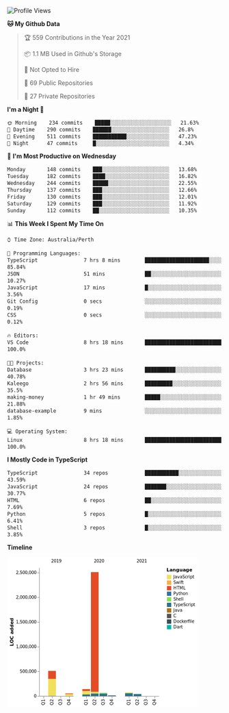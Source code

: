 <!--START_SECTION:waka-->
![Profile Views](http://img.shields.io/badge/Profile%20Views-0-blue)

**🐱 My Github Data** 

> 🏆 559 Contributions in the Year 2021
 > 
> 📦 1.1 MB Used in Github's Storage 
 > 
> 🚫 Not Opted to Hire
 > 
> 📜 69 Public Repositories 
 > 
> 🔑 27 Private Repositories  
 > 
**I'm a Night 🦉** 

```text
🌞 Morning    234 commits    █████░░░░░░░░░░░░░░░░░░░░   21.63% 
🌆 Daytime    290 commits    ██████░░░░░░░░░░░░░░░░░░░   26.8% 
🌃 Evening    511 commits    ███████████░░░░░░░░░░░░░░   47.23% 
🌙 Night      47 commits     █░░░░░░░░░░░░░░░░░░░░░░░░   4.34%

```
📅 **I'm Most Productive on Wednesday** 

```text
Monday       148 commits    ███░░░░░░░░░░░░░░░░░░░░░░   13.68% 
Tuesday      182 commits    ████░░░░░░░░░░░░░░░░░░░░░   16.82% 
Wednesday    244 commits    █████░░░░░░░░░░░░░░░░░░░░   22.55% 
Thursday     137 commits    ███░░░░░░░░░░░░░░░░░░░░░░   12.66% 
Friday       130 commits    ███░░░░░░░░░░░░░░░░░░░░░░   12.01% 
Saturday     129 commits    ███░░░░░░░░░░░░░░░░░░░░░░   11.92% 
Sunday       112 commits    ██░░░░░░░░░░░░░░░░░░░░░░░   10.35%

```


📊 **This Week I Spent My Time On** 

```text
⌚︎ Time Zone: Australia/Perth

💬 Programming Languages: 
TypeScript               7 hrs 8 mins        █████████████████████░░░░   85.84% 
JSON                     51 mins             ██░░░░░░░░░░░░░░░░░░░░░░░   10.27% 
JavaScript               17 mins             █░░░░░░░░░░░░░░░░░░░░░░░░   3.56% 
Git Config               0 secs              ░░░░░░░░░░░░░░░░░░░░░░░░░   0.19% 
CSS                      0 secs              ░░░░░░░░░░░░░░░░░░░░░░░░░   0.12%

🔥 Editors: 
VS Code                  8 hrs 18 mins       █████████████████████████   100.0%

🐱‍💻 Projects: 
Database                 3 hrs 23 mins       ██████████░░░░░░░░░░░░░░░   40.78% 
Kaleego                  2 hrs 56 mins       █████████░░░░░░░░░░░░░░░░   35.5% 
making-money             1 hr 49 mins        █████░░░░░░░░░░░░░░░░░░░░   21.88% 
database-example         9 mins              ░░░░░░░░░░░░░░░░░░░░░░░░░   1.85%

💻 Operating System: 
Linux                    8 hrs 18 mins       █████████████████████████   100.0%

```

**I Mostly Code in TypeScript** 

```text
TypeScript               34 repos            ███████████░░░░░░░░░░░░░░   43.59% 
JavaScript               24 repos            ███████░░░░░░░░░░░░░░░░░░   30.77% 
HTML                     6 repos             ██░░░░░░░░░░░░░░░░░░░░░░░   7.69% 
Python                   5 repos             █░░░░░░░░░░░░░░░░░░░░░░░░   6.41% 
Shell                    3 repos             █░░░░░░░░░░░░░░░░░░░░░░░░   3.85%

```


**Timeline**

![Chart not found](https://raw.githubusercontent.com/NWylynko/NWylynko/main/charts/bar_graph.png) 


<!--END_SECTION:waka-->
